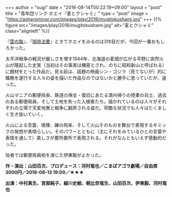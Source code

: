 +++
author = "sugi"
date = "2016-08-14T00:22:19+09:00"
layout = "post"
title = "青年団リンク ホエイ『麦とクシャミ』"
type = "post"
image = "https://asharpminor.com/images/play/2016/mugitokushami.jpg"
+++
{{% figure src="/images/play/2016/mugitokushami.jpg" alt="麦とクシャミ" class="alignleft" %}}

『[雲の脂](/play/5290/)』、『[珈琲法要](/play/2016-01-01-coffeehoyo/)』ときてホエイをみるのは3作目だが、今回が一番おもしろかった。

太平洋戦争の戦況が厳しさを増す1944年、北海道の麦畑が広がる平野に突然火山が隆起した史実（当初はその事実は機密とされ、のちに昭和新山と呼ばれる）に題材をとった作品だ。見る前は、話題の映画シン・ゴジラ（見てないが）的に職務を遂行する人々の姿を描いた作品なのではないかと勝手に思っていたが、違った。

火山マニアの郵便局長、鉄道の保全・復旧にあたる満州帰りの陸軍の兵士、過去のある郵便局員、そして土地を失った入植者たち。描かれているのは人々がそれぞれの立場で天変地異と戦争に翻弄される姿だ。苛酷な状況でも人々はたくましく生き抜いていく。

火山による空震、噴煙、礫の飛来、そして火山そのものを舞台で表現するギミックの発想が素晴らしい。そのパワーとともに（主にそれをみているひとの言葉や表情を通して）美しさが要所要所で表現される。それがなんともいえず感動的だった。

役者では郵便局員柏を演じた伊東毅がよかった。

**作・演出：山田百次、プロデュース：河村竜也／こまばアゴラ劇場／自由席3000円／2016-08-13 19:00／★★★**

**出演：中村真生、宮部純子、緑川史絵、朝比奈竜生、山田百次、伊東毅、河村竜也**

